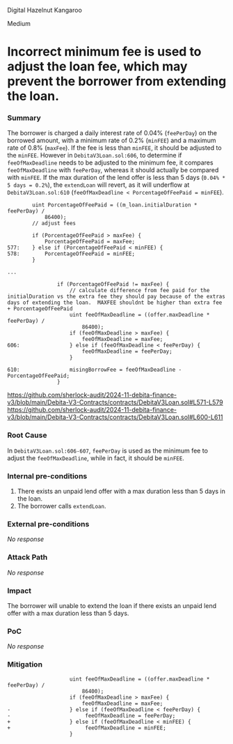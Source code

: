 Digital Hazelnut Kangaroo

Medium

# Incorrect minimum fee is used to adjust the loan fee, which may prevent the borrower from extending the loan.

### Summary

The borrower is charged a daily interest rate of 0.04% (`feePerDay`) on the borrowed amount, with a minimum rate of 0.2% (`minFEE`) and a maximum rate of 0.8% (`maxFee`). If the fee is less than `minFEE`, it should be adjusted to the `minFEE`. However in `DebitaV3Loan.sol:606`, to determine if `feeOfMaxDeadline` needs to be adjusted to the minimum fee, it compares `feeOfMaxDeadline` with `feePerDay`, whereas it should actually be compared with `minFEE`. If the max duration of the lend offer is less than 5 days (`0.04% * 5 days = 0.2%`), the `extendLoan` will revert, as it will underflow at `DebitaV3Loan.sol:610` (`feeOfMaxDeadline < PorcentageOfFeePaid = minFEE`).
```solidity
        uint PorcentageOfFeePaid = ((m_loan.initialDuration * feePerDay) /
            86400);
        // adjust fees

        if (PorcentageOfFeePaid > maxFee) {
            PorcentageOfFeePaid = maxFee;
577:    } else if (PorcentageOfFeePaid < minFEE) {
578:        PorcentageOfFeePaid = minFEE;
        }

...

                if (PorcentageOfFeePaid != maxFee) {
                    // calculate difference from fee paid for the initialDuration vs the extra fee they should pay because of the extras days of extending the loan.  MAXFEE shouldnt be higher than extra fee + PorcentageOfFeePaid
                    uint feeOfMaxDeadline = ((offer.maxDeadline * feePerDay) /
                        86400);
                    if (feeOfMaxDeadline > maxFee) {
                        feeOfMaxDeadline = maxFee;
606:                } else if (feeOfMaxDeadline < feePerDay) {
                        feeOfMaxDeadline = feePerDay;
                    }

610:                misingBorrowFee = feeOfMaxDeadline - PorcentageOfFeePaid;
                }
```
https://github.com/sherlock-audit/2024-11-debita-finance-v3/blob/main/Debita-V3-Contracts/contracts/DebitaV3Loan.sol#L571-L579
https://github.com/sherlock-audit/2024-11-debita-finance-v3/blob/main/Debita-V3-Contracts/contracts/DebitaV3Loan.sol#L600-L611

### Root Cause

In `DebitaV3Loan.sol:606-607`, `feePerDay` is used as the minimum fee to adjust the `feeOfMaxDeadline`, while in fact, it should be `minFEE`.


### Internal pre-conditions

1. There exists an unpaid lend offer with a max duration less than 5 days in the loan.
2. The borrower calls `extendLoan`.

### External pre-conditions

_No response_

### Attack Path

_No response_

### Impact

The borrower will unable to extend the loan if there exists an unpaid lend offer with a max duration less than 5 days.


### PoC

_No response_

### Mitigation

```solidity
                    uint feeOfMaxDeadline = ((offer.maxDeadline * feePerDay) /
                        86400);
                    if (feeOfMaxDeadline > maxFee) {
                        feeOfMaxDeadline = maxFee;
-                   } else if (feeOfMaxDeadline < feePerDay) {
-                        feeOfMaxDeadline = feePerDay;
+                   } else if (feeOfMaxDeadline < minFEE) {
+                        feeOfMaxDeadline = minFEE;
                    }
```